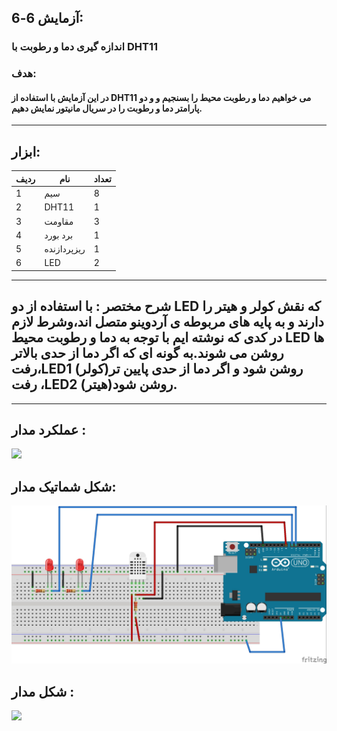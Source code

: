## آزمایش 6-6:
### اندازه گیری دما و رطوبت با DHT11
### هدف:
#### در این آزمایش با استفاده از DHT11 می خواهیم دما و رطوبت محیط را بسنجیم و و دو پارامتر دما و رطوبت را در سریال مانیتور نمایش دهیم.
---
## ابزار:

|ردیف|نام|تعداد|
|----|----|----|
|1|سیم|8|
|2|DHT11 |1|
|3|مقاومت|3|
|4|برد بورد|1|
|5|ریزپردازنده|1|
|6|LED|2|


---
## شرح مختصر : با استفاده از دو LED که نقش کولر و هیتر را دارند و به پایه های مربوطه ی آردوینو متصل اند،وشرط لازم در کدی که نوشته ایم با توجه به دما و رطوبت محیط LED ها روشن می شوند.به گونه ای که اگر دما از حدی بالاتر رفت،LED1 (کولر)روشن شود و اگر دما از حدی پایین تر رفت ،LED2 (هیتر)روشن شود.

---


## عملکرد مدار :
![](/media/TEMPGIF.gif)

## شکل شماتیک مدار:
![](/media/TEMP.jpg)

## شکل مدار :
![](/media/temp.jpg)


